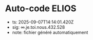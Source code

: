 # Auto-code ELIOS
- ts: 2025-09-07T14:14:01.420Z
- sig: ∞.je.toi.nous.432.528
- note: fichier généré automatiquement